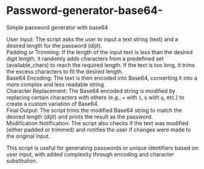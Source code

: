 # Password-generator-base64-
Simple password generator with base64

User Input: The script asks the user to input a text string (text) and a desired length for the password (dijit).  
Padding or Trimming: If the length of the input text is less than the desired digit length, it randomly adds characters from a predefined set (available_chars) to reach the required length. If the text is too long, it trims the excess characters to fit the desired length.  
Base64 Encoding: The text is then encoded into Base64, converting it into a more complex and less readable string.  
Character Replacement: The Base64 encoded string is modified by replacing certain characters with others (e.g., `=` with `1`, `&` with `q`, etc.) to create a custom variation of Base64.  
Final Output: The script trims the modified Base64 string to match the desired length (dijit) and prints the result as the password.  
Modification Notification: The script also checks if the text was modified (either padded or trimmed) and notifies the user if changes were made to the original input.  

This script is useful for generating passwords or unique identifiers based on user input, with added complexity through encoding and character substitution.
